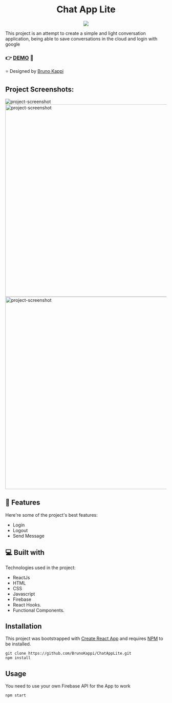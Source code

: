 <h1 align="center" id="title">Chat App Lite</h1>

<p align="center"><img src="https://user-images.githubusercontent.com/28691555/217542330-139d1d61-3860-46ed-8fe5-95cf4ae750ae.png"></p>

<p id="description">This project is an attempt to create a simple and light conversation application, being able to save conversations in the cloud and login with google
</p>


### :point_right: [DEMO](https://chatapplite.netlify.app/) :rocket:

:star: Designed by
[Bruno Kappi](https://www.instagram.com/brunokappi/)

<h2>Project Screenshots:</h2>

<img src="https://user-images.githubusercontent.com/28691555/217542330-139d1d61-3860-46ed-8fe5-95cf4ae750ae.png" alt="project-screenshot"  >

<img src="https://user-images.githubusercontent.com/28691555/217542430-33727a13-c4dc-47ec-918a-0d20982226bc.png" alt="project-screenshot" width="" height="600/">

<img src="https://user-images.githubusercontent.com/28691555/217542514-a1bfb352-41fa-46d7-b79c-76de433d3dad.png" alt="project-screenshot" width="" height="600/">

<h2>🧐 Features</h2>

Here're some of the project's best features:

*   Login
*   Logout
*   Send Message
  
  
<h2>💻 Built with</h2>

Technologies used in the project:

*   ReactJs
*   HTML
*   CSS
*   Javascript
*   Firebase
*   React Hooks.
*   Functional Components.

## Installation
This project was bootstrapped with [Create React App](https://github.com/facebookincubator/create-react-app)
and requires [NPM](https://docs.npmjs.com/) to be installed.

    git clone https://github.com/BrunoKappi/ChatAppLite.git   
    npm install

## Usage
You need to use your own Firebase API for the App to work  

    npm start
